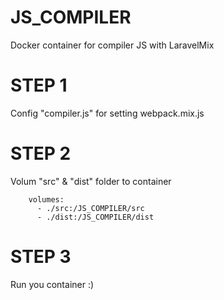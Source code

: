 # JS_COMPILER
Docker container for compiler JS with LaravelMix

# STEP 1

Config "compiler.js" for setting webpack.mix.js

# STEP 2 

Volum "src" & "dist" folder to container

```
    volumes:
      - ./src:/JS_COMPILER/src
      - ./dist:/JS_COMPILER/dist
```

# STEP 3
Run you container :)